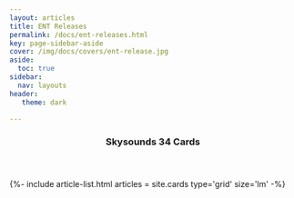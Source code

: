 ```yaml
---
layout: articles
title: ENT Releases
permalink: /docs/ent-releases.html
key: page-sidebar-aside
cover: /img/docs/covers/ent-release.jpg
aside:
  toc: true
sidebar:
  nav: layouts
header:
   theme: dark

---
```


  <section class="my-5">
    <header><h3 id="page-layout"> Skysounds 34 Cards </h3></header>
    {%- include article-list.html articles = site.cards type='grid' size='lm' -%}
  </section>


